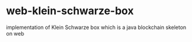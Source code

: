 # web-klein-schwarze-box
implementation of Klein Schwarze box which is a java blockchain skeleton on web
